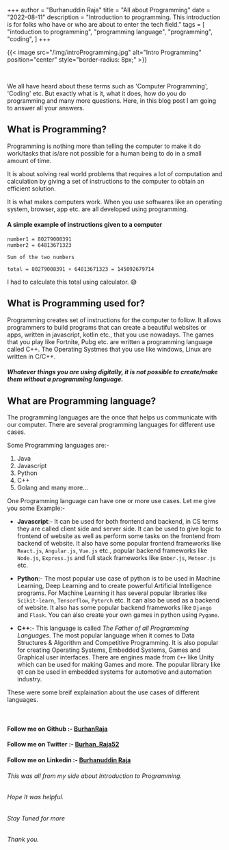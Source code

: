 +++
author = "Burhanuddin Raja"
title = "All about Programming"
date = "2022-08-11"
description = "Introduction to programming. This introduction is for folks who have or who are about to enter the tech field."
tags = [
    "intoduction to programming",
    "programming language",
    "programming",
    "coding",
]
+++

{{< image src="/img/introProgramming.jpg" alt="Intro Programming" position="center" style="border-radius: 8px;" >}}

&nbsp;
&nbsp;

We all have heard about these terms such as 'Computer Programming', 'Coding' etc. But exactly what is it, what it does, how do you do programming and many more questions. Here, in this blog post I am going to answer all your answers.

## What is Programming?

Programming is nothing more than telling the computer to make it do work/tasks that is/are not possible for a human being to do in a small amount of time.

It is about solving real world problems that requires a lot of computation and calculation by giving a set of instructions to the computer to obtain an efficient solution.

It is what makes computers work. When you use softwares like an operating system, browser, app etc. are all developed using programming.

#### A simple example of instructions given to a computer

```
number1 = 80279008391
number2 = 64813671323

Sum of the two numbers

total = 80279008391 + 64813671323 = 145092679714
```

I had to calculate this total using calculator. &#128517;


## What is Programming used for?

Programming creates set of instructions for the computer to follow. It allows programmers to build programs that can create a beautiful websites or apps, written in javascript, kotlin etc.,  that you use nowadays. The games that you play like Fortnite, Pubg etc. are written a programming language called C++. The Operating Systmes that you use like windows, Linux are written in C/C++.

##### Whatever things you are using digitally, it is not possible to create/make them without a programming language.


## What are Programming language?

The programming languages are the once that helps us communicate with our computer. There are several programming languages for different use cases. 

Some Programming languages are:-

1. Java
4. Javascript
3. Python
4. C++
5. Golang
and many more...

One Programming language can have one or more use cases. Let me give you some Example:-

- **Javascript**:- It can be used for both frontend and backend, in CS terms they are called client side and server side. It can be used to give logic to frontend of website as well as perform some tasks on the frontend from backend of website. It also have some popular frontend frameworks like `React.js`, `Angular.js`, `Vue.js` etc.,  popular backend frameworks like `Node.js`, `Express.js` and full stack frameworks like `Ember.js`, `Meteor.js` etc.

- **Python**:- The most popular use case of python is to be used in Machine Learning, Deep Learning and to create powerful Artificial Intelligence programs. For Machine Learning it has several popular libraries like `Scikit-learn`, `Tensorflow`, `Pytorch` etc. It can also be used as a backend of website. It also has some popular backend frameworks like `Django` and `Flask`. You can also create your own games in python using `Pygame`.

- **C++**:- This language is called *The Father of all Programming Languages*. The most popular language when it comes to Data Structures & Algorithm and Competitive Programming. It is also popular for creating Operating Systems, Embedded Systems, Games and Graphical user interfaces. There are engines made from `C++` like Unity which can be used for making Games and more. The popular library like `QT` can be used in embedded systems for automotive and automation industry.

These were some breif explaination about the use cases of different languages.


&nbsp;
&nbsp;

#### Follow me on Github :- [BurhanRaja](https://github.com/BurhanRaja)
#### Follow me on Twitter :- [Burhan_Raja52](https://twitter.com/Burhan_Raja52)
#### Follow me on Linkedin :- [Burhanuddin Raja](https://twitter.com/Burhan_Raja52)
###### This was all from my side about Introduction to Programming.
###### Hope It was helpful.
###### Stay Tuned for more
###### Thank you.